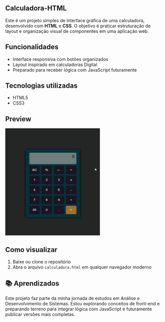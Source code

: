 ## Calculadora-HTML

Este é um projeto simples de interface gráfica de uma calculadora, desenvolvido com **HTML** e **CSS**. O objetivo é praticar estruturação de layout e organização visual de componentes em uma aplicação web.

## Funcionalidades

- Interface responsiva com botões organizados
- Layout inspirado em calculadoras Digital
- Preparado para receber lógica com JavaScript futuramente

## Tecnologias utilizadas

- HTML5
- CSS3

## Preview
<img width="300" height="340" alt="image" src="gif-calculadora.gif" />

## Como visualizar

1. Baixe ou clone o repositório
2. Abra o arquivo `calculadora.html` em qualquer navegador moderno

## 📚 Aprendizados

Este projeto faz parte da minha jornada de estudos em Análise e Desenvolvimento de Sistemas. Estou explorando conceitos de front-end e preparando terreno para integrar lógica com JavaScript e futuramente publicar versões mais completas.

